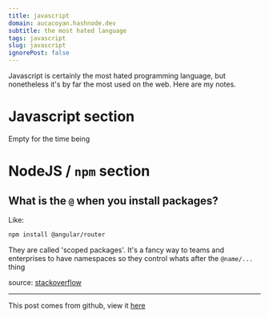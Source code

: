 ```yaml
---
title: javascript
domain: aucacoyan.hashnode.dev
subtitle: the most hated language
tags: javascript
slug: javascript
ignorePost: false
---
```


Javascript is certainly the most hated programming language, but nonetheless it's by far the most used on the web. Here are my notes.

# Javascript section

Empty for the time being

# NodeJS / `npm` section

## What is the `@` when you install packages?

Like:

```sh
npm install @angular/router
```

They are called 'scoped packages'. It's a fancy way to teams and enterprises to have namespaces so they control whats after the `@name/...` thing

source: [stackoverflow](https://stackoverflow.com/a/36667439/8552476)

---

This post comes from github, view it [here](https://github.com/AucaCoyan/blog/blob/main/javascript.md)
